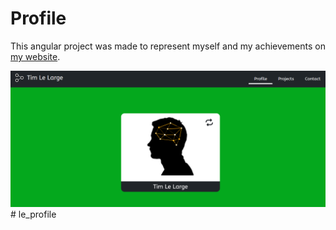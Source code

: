 # Profile

This angular project was made to represent myself and my achievements on [my website](https://lelar.ge).

![lelar.ge](represent.png)
#   l e _ p r o f i l e 
 
 